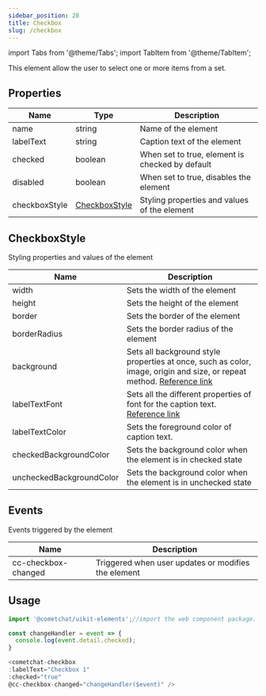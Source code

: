 ```yaml
---
sidebar_position: 28
title: Checkbox
slug: /checkbox
---
```


import Tabs from '@theme/Tabs';
import TabItem from '@theme/TabItem';

This element allow the user to select one or more items from a set.

## Properties

| Name | Type | Description | 
| ---- | ---- | ---- | 
| name | string | Name of the element | 
| labelText | string | Caption text of the element | 
| checked | boolean | When set to true, element is checked by default | 
| disabled | boolean | When set to true, disables the element | 
| checkboxStyle | [CheckboxStyle](./checkbox#checkboxstyle) | Styling properties and values of the element | 


## CheckboxStyle

Styling properties and values of the element

| Name | Description | 
| ---- | ---- | 
| width | Sets the width of the element | 
| height | Sets the height of the element | 
| border | Sets the border of the element | 
| borderRadius | Sets the border radius of the element | 
| background | Sets all background style properties at once, such as color, image, origin and size, or repeat method. [Reference link](https://developer.mozilla.org/en-US/docs/Web/CSS/background) | 
| labelTextFont | Sets all the different properties of font for the caption text. [Reference link](https://developer.mozilla.org/en-US/docs/Web/CSS/font) | 
| labelTextColor | Sets the foreground color of caption text. | 
| checkedBackgroundColor | Sets the background color when the element is in checked state | 
| uncheckedBackgroundColor | Sets the background color when the element is in unchecked state | 


## Events

Events triggered by the element

| Name | Description | 
| ---- | ---- | 
| cc-checkbox-changed | Triggered when user updates or modifies the element | 


## Usage

<Tabs>
<TabItem value="js" label="Javascript">

```javascript
import '@cometchat/uikit-elements';//import the web component package.

const changeHandler = event => {
  console.log(event.detail.checked);
}

<cometchat-checkbox 
:labelText="Checkbox 1"
:checked="true"
@cc-checkbox-changed="changeHandler($event)" />
```

</TabItem>
</Tabs>